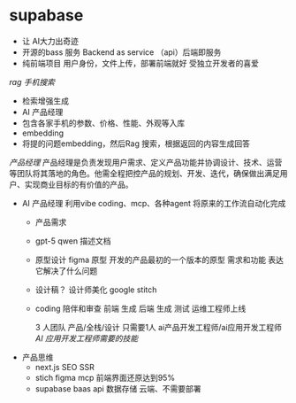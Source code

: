 # supabase

- 让 AI大力出奇迹
- 开源的bass 服务
  Backend as service （api）后端即服务
- 纯前端项目
  用户身份，文件上传，部署前端就好
  受独立开发者的喜爱

*rag 手机搜索*
- 检索增强生成
- AI 产品经理
- 包含各家手机的参数、价格、性能、外观等入库
- embedding
- 将提的问题embedding，然后Rag 搜索，根据返回的内容生成回答

*产品经理*
产品经理是负责发现用户需求、定义产品功能并协调设计、技术、运营等团队将其落地的角色。他需全程把控产品的规划、开发、迭代，确保做出满足用户、实现商业目标的有价值的产品。

- AI 产品经理
  利用vibe coding、mcp、各种agent 将原来的工作流自动化完成
  - 产品需求
  - gpt-5 qwen
    描述文档
  - 原型设计
    figma 原型
    开发的产品最初的一个版本的原型
    需求和功能 表达它解决了什么问题
  - 设计稿？
    设计师美化
    google stitch
  - coding 陪伴和审查
    前端 生成
    后端 生成
    测试
    运维工程师上线
    
    3 人团队 产品/全栈/设计
    只需要1人 ai产品开发工程师/ai应用开发工程师
*AI 应用开发工程师需要的技能*
- 产品思维
  - next.js SEO SSR
  - stich figma mcp
    前端界面还原达到95%
  - supabase
    baas api 数据存储 云端、不需要部署
    

